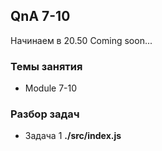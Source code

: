 ## QnA 7-10

Начинаем в 20.50 Coming soon...

### Темы занятия

- Module 7-10

### Разбор задач

- Задача 1 **./src/index.js**
